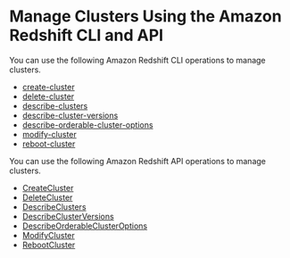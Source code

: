 # Manage Clusters Using the Amazon Redshift CLI and API<a name="manage-clusters-api-cli"></a>

You can use the following Amazon Redshift CLI operations to manage clusters\.
+ [create\-cluster](https://docs.aws.amazon.com/cli/latest/reference/redshift/create-cluster.html)
+ [delete\-cluster](https://docs.aws.amazon.com/cli/latest/reference/redshift/delete-cluster.html)
+ [describe\-clusters](https://docs.aws.amazon.com/cli/latest/reference/redshift/describe-clusters.html)
+ [describe\-cluster\-versions](https://docs.aws.amazon.com/cli/latest/reference/redshift/describe-cluster-versions.html)
+ [describe\-orderable\-cluster\-options](https://docs.aws.amazon.com/cli/latest/reference/redshift/describe-orderable-cluster-options.html)
+ [modify\-cluster](https://docs.aws.amazon.com/cli/latest/reference/redshift/modify-cluster.html)
+ [reboot\-cluster](https://docs.aws.amazon.com/cli/latest/reference/redshift/reboot-cluster.html)

 You can use the following Amazon Redshift API operations to manage clusters\.
+ [CreateCluster](https://docs.aws.amazon.com/redshift/latest/APIReference/API_CreateCluster.html)
+ [DeleteCluster](https://docs.aws.amazon.com/redshift/latest/APIReference/API_DeleteCluster.html)
+ [DescribeClusters](https://docs.aws.amazon.com/redshift/latest/APIReference/API_DescribeClusters.html)
+ [DescribeClusterVersions](https://docs.aws.amazon.com/redshift/latest/APIReference/API_DescribeClusterVersions.html)
+ [DescribeOrderableClusterOptions](https://docs.aws.amazon.com/redshift/latest/APIReference/API_DescribeOrderableClusterOptions.html)
+ [ModifyCluster](https://docs.aws.amazon.com/redshift/latest/APIReference/API_ModifyCluster.html)
+ [RebootCluster](https://docs.aws.amazon.com/redshift/latest/APIReference/API_RebootCluster.html)